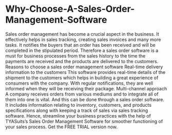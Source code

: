 # Why-Choose-A-Sales-Order-Management-Software
Sales order management has become a crucial aspect in the business. It effectively helps in sales tracking, creating sales invoices and many more tasks. It notifies the buyers that an order has been received and will be completed in the stipulated period. Therefore a sales order software is a must for business processes from the sales history to the time the payments are received and the products are delivered to the customers. Reasons to choose a sales order management software Real-time delivery information to the customers This software provides real-time details of the shipment to the customers which helps in building a great experience of consumers with the company. With regular notifications, they are well informed when they will be receiving their package. Multi-channel approach A company receives orders from various mediums and to integrate all of them into one is vital. And this can be done through a sales order software. It includes information relating to inventory, customers, and products specifications along with keeping a track of sales via sales tracking software. Hence, streamline your business practices with the help of TYASuits’s Sales Order Management Software for smoother functioning of your sales process.  Get the FREE TRIAL version now.
